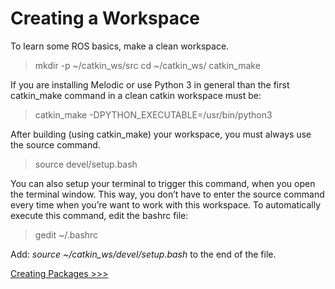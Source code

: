 # Creating a Workspace
To learn some ROS basics, make a clean workspace.

> mkdir -p ~/catkin_ws/src
>  cd ~/catkin_ws/
>  catkin_make

If you are installing Melodic or use Python 3 in general than the first catkin_make command in a clean catkin workspace must be:
> catkin_make -DPYTHON_EXECUTABLE=/usr/bin/python3

After building (using catkin_make) your workspace, you must always use the source command.
> source devel/setup.bash

You can also setup your terminal to trigger this command, when you open the terminal window. This way, you don’t have to enter the source command every time when you’re want to work with this workspace. To automatically execute this command, edit the bashrc file:
> gedit ~/.bashrc

Add: *source ~/catkin_ws/devel/setup.bash*  to the end of the file.

[Creating Packages >>>](/Tutorials/RosPackage.md)
